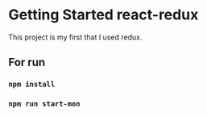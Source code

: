 # Getting Started react-redux  
This project is my first that I used redux.
## For run  
### `npm install`  
### `npm run start-mon`
